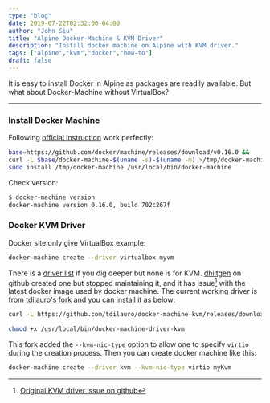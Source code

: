 ```yaml
---
type: "blog"
date: 2019-07-22T02:32:06-04:00
author: "John Siu"
title: "Alpine Docker-Machine & KVM Driver"
description: "Install docker machine on Alpine with KVM driver."
tags: ["alpine","kvm","docker","how-to"]
draft: false
---
```


It is easy to install Docker in Alpine as packages are readily available. But what about Docker-Machine without VirtualBox?
<!--more-->

---

### Install Docker Machine

Following [official instruction](https://docs.docker.com/machine/install-machine/) work perfectly:

```zsh
base=https://github.com/docker/machine/releases/download/v0.16.0 &&
curl -L $base/docker-machine-$(uname -s)-$(uname -m) >/tmp/docker-machine &&
sudo install /tmp/docker-machine /usr/local/bin/docker-machine
```

Check version:

```zsh
$ docker-machine version
docker-machine version 0.16.0, build 702c267f
```

### Docker KVM Driver

Docker site only give VirtualBox example:

```zsh
docker-machine create --driver virtualbox myvm
```

There is a [driver list](https://docs.docker.com/machine/drivers/) if you dig deeper but none is for KVM. [dhiltgen](https://github.com/dhiltgen/docker-machine-kvm) on github created one but stopped maintaining it, and it has issue[^1] with the latest docker image used by docker machine. The current working driver is from [tdilauro's fork](https://github.com/tdilauro/docker-machine-kvm) and you can install it as below:

```zsh
curl -L https://github.com/tdilauro/docker-machine-kvm/releases/download/v0.10.1/docker-machine-driver-kvm-alpine3.4 > /usr/local/bin/docker-machine-driver-kvm

chmod +x /usr/local/bin/docker-machine-driver-kvm
```

This fork added the `--kvm-nic-type` option to allow one to specify `virtio` during the creation process. Then you can create docker machine like this:

```zsh
docker-machine create --driver kvm --kvm-nic-type virtio myKvm
```

[^1]: [Original KVM driver issue on github](https://github.com/dhiltgen/docker-machine-kvm/issues/72)
